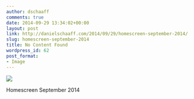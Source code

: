 ```yaml
---
author: dschaaff
comments: true
date: 2014-09-29 13:34:02+00:00
layout: post
link: http://danielschaaff.com/2014/09/29/homescreen-september-2014/
slug: homescreen-september-2014
title: No Content Found
wordpress_id: 62
post_format:
- Image
---
```


![](https://danielschaaff.files.wordpress.com/2014/09/tumblr_nco0cquoxp1qcnv82o1_1280.jpg)

Homescreen September 2014
